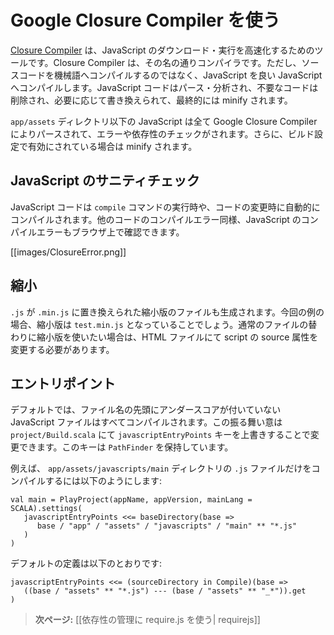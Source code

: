 <!-- translated -->
<!--
# Using Google Closure Compiler
-->
# Google Closure Compiler を使う

<!--
The [Closure Compiler](http://code.google.com/p/closure-compiler/) is a tool for making JavaScript download and run faster. It is a true compiler for JavaScript - though instead of compiling from a source language to machine code, it compiles JavaScript to better JavaScript. It parses your JavaScript, analyzes it, removes dead code and rewrites and minimizes what’s left.
-->
[Closure Compiler](http://code.google.com/p/closure-compiler/) は、JavaScript のダウンロード・実行を高速化するためのツールです。Closure Compiler は、その名の通りコンパイラです。ただし、ソースコードを機械語へコンパイルするのではなく、JavaScript を良い JavaScript へコンパイルします。JavaScript コードはパース・分析され、不要なコードは削除され、必要に応じて書き換えられて、最終的には minify されます。

<!--
Any JavaScript file present in `app/assets` will be parsed by Google Closure compiler, checked for errors and dependencies and minified if activated in the build configuration.
-->
`app/assets` ディレクトリ以下の JavaScript は全て Google Closure Compiler によりパースされて、エラーや依存性のチェックがされます。さらに、ビルド設定で有効にされている場合は minify されます。

<!--
## Check JavaScript sanity
-->
## JavaScript のサニティチェック

<!--
JavaScript code is compiled during the `compile` command, as well as automatically when modified. Error are shown in the browser just like any other compilation error.
-->
JavaScript コードは `compile` コマンドの実行時や、コードの変更時に自動的にコンパイルされます。他のコードのコンパイルエラー同様、JavaScript のコンパイルエラーもブラウザ上で確認できます。

[[images/ClosureError.png]]

<!--
## Minification
-->
## 縮小

<!--
A minified file is also generated, where `.js` is replaced by `.min.js`. In our example, it would be `test.min.js`. If you want to use the minified file instead of the regular file, you need to change the script source attribute in your HTML.
-->
`.js` が `.min.js` に置き換えられた縮小版のファイルも生成されます。今回の例の場合、縮小版は `test.min.js` となっていることでしょう。通常のファイルの替わりに縮小版を使いたい場合は、HTML ファイルにて script の source 属性を変更する必要があります。

<!--
## Entry Points
-->
## エントリポイント

<!--
By default, any JavaScript file not prepended by an underscore will be compiled. This behavior can be changed in `project/Build.scala` by overriding the `javascriptEntryPoints` key. This key holds a `PathFinder`.
-->
デフォルトでは、ファイル名の先頭にアンダースコアが付いていない JavaScript ファイルはすべてコンパイルされます。この振る舞い意は `project/Build.scala` にて `javascriptEntryPoints` キーを上書きすることで変更できます。このキーは `PathFinder` を保持しています。

<!--
For example, to compile only `.js` file from the `app/assets/javascripts/main` directory:
-->
例えば、 `app/assets/javascripts/main` ディレクトリの `.js` ファイルだけをコンパイルするには以下のようにします:

```
val main = PlayProject(appName, appVersion, mainLang = SCALA).settings(
   javascriptEntryPoints <<= baseDirectory(base =>
      base / "app" / "assets" / "javascripts" / "main" ** "*.js"
   )
)
```

<!--
The default definition is:
-->
デフォルトの定義は以下のとおりです:

```
javascriptEntryPoints <<= (sourceDirectory in Compile)(base =>
   ((base / "assets" ** "*.js") --- (base / "assets" ** "_*")).get
)
```

<!--
> **Next:** [[Using require.js to manage dependencies | requirejs]]
-->
> **次ページ:** [[依存性の管理に require.js を使う| requirejs]]
